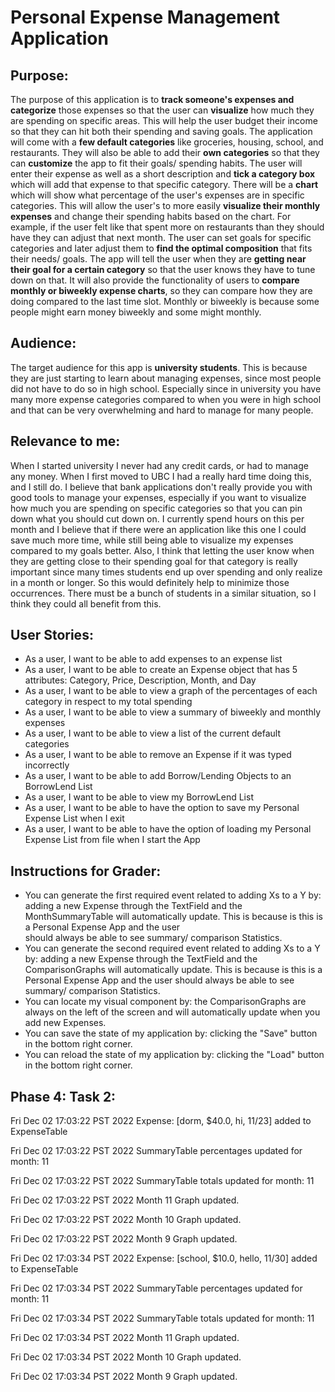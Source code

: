 # Personal Expense Management Application

## Purpose:
The purpose of this application is to **track someone's expenses and categorize** those expenses
so that the user can **visualize** how much they are spending on specific
areas. This will help the user budget their income so that they can hit
both their spending and saving goals. The application will come
with a **few default categories** like groceries, housing, school, and restaurants. They
will also be able to add their **own categories** so that they can **customize** the
app to fit their goals/ spending habits. The user will enter their expense 
as well as a short description and **tick a category box** which will add that
expense to that specific category. There will be a **chart** which will show 
what percentage of the user's expenses are in specific categories.
This will allow the user's to more easily **visualize their monthly expenses** and
change their spending habits based on the chart. For example, if the user felt like that
spent more on restaurants than they should have they can adjust that next month.
The user can set goals for specific categories and later adjust them to **find the optimal composition** that
fits their needs/ goals. The app will tell the user when they are **getting near their
goal for a certain category** so that the user knows they have to tune down on that.
It will also provide the functionality of users to **compare monthly or biweekly expense charts**, so they
can compare how they are doing compared to the last time slot. Monthly or biweekly is because 
some people might earn money biweekly and some might monthly.

## Audience:
The target audience for this app is **university students**. This is because they are just
starting to learn about managing expenses, since most people did not have to do so in 
high school. Especially since in university you have many more expense categories compared to 
when you were in high school and that can be very overwhelming and hard to manage for many people.

## Relevance to me:
When I started university I never had any credit cards, or had to manage any money. When I first moved
to UBC I had a really hard time doing this, and I still do. I believe that bank applications don't really provide you
with good tools to manage your expenses, especially if you want to visualize how much
you are spending on specific categories so that you can pin down what you should cut down on. I currently spend hours
on this per month and I believe that if there were an application like this one I could save much more time, while still 
being able to visualize my expenses compared to my goals better. Also, I think that letting the user know when they are 
getting close to their spending goal for that category is really important since many times students end 
up over spending and only realize in a month or longer. So this would definitely help to minimize those occurrences.
There must be a bunch of students in a similar situation, so I think they could all benefit from this.

## User Stories:
- As a user, I want to be able to add expenses to an expense list
- As a user, I want to be able to create an Expense object that has 5 attributes:
  Category, Price, Description, Month, and Day
- As a user, I want to be able to view a graph of the percentages of each category in respect to my total spending
- As a user, I want to be able to view a summary of biweekly and monthly expenses
- As a user, I want to be able to view a list of the current default categories
- As a user, I want to be able to remove an Expense if it was typed incorrectly
- As a user, I want to be able to add Borrow/Lending Objects to an BorrowLend List
- As a user, I want to be able to view my BorrowLend List
- As a user, I want to be able to have the option to save my Personal Expense List when I exit
- As a user, I want to be able to have the option of loading my Personal Expense List from file when I start the App

## Instructions for Grader:
- You can generate the first required event related to adding Xs to a Y by: adding a new Expense through the TextField 
  and the MonthSummaryTable will automatically update. This is because is this is a Personal Expense App and the user  
  should always be able to see summary/ comparison Statistics.
- You can generate the second required event related to adding Xs to a Y by: adding a new Expense through the TextField 
  and the ComparisonGraphs will automatically update. This is because is this is a Personal Expense App and the user 
  should always be able to see summary/ comparison Statistics.
- You can locate my visual component by: the ComparisonGraphs are always on the left of the screen and will 
  automatically update when you add new Expenses.
- You can save the state of my application by: clicking the "Save" button in the bottom right corner.
- You can reload the state of my application by: clicking the "Load" button in the bottom right corner.

## Phase 4: Task 2:
Fri Dec 02 17:03:22 PST 2022
Expense: [dorm, $40.0, hi, 11/23] added to ExpenseTable

Fri Dec 02 17:03:22 PST 2022
SummaryTable percentages updated for month: 11

Fri Dec 02 17:03:22 PST 2022
SummaryTable totals updated for month: 11

Fri Dec 02 17:03:22 PST 2022
Month 11 Graph updated.

Fri Dec 02 17:03:22 PST 2022
Month 10 Graph updated.

Fri Dec 02 17:03:22 PST 2022
Month 9 Graph updated.

Fri Dec 02 17:03:34 PST 2022
Expense: [school, $10.0, hello, 11/30] added to ExpenseTable

Fri Dec 02 17:03:34 PST 2022
SummaryTable percentages updated for month: 11

Fri Dec 02 17:03:34 PST 2022
SummaryTable totals updated for month: 11

Fri Dec 02 17:03:34 PST 2022
Month 11 Graph updated.

Fri Dec 02 17:03:34 PST 2022
Month 10 Graph updated.

Fri Dec 02 17:03:34 PST 2022
Month 9 Graph updated.
